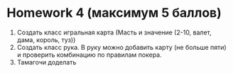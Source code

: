 # Homework 4 (максимум 5 баллов)

1. Создать класс игральная карта (Масть и значение (2-10, валет, дама, король, туз))
2. Создать класс рука. В руку можно добавить карту (не больше пяти) и проверить комбинацию по правилам покера.
3. Тамагочи доделать

